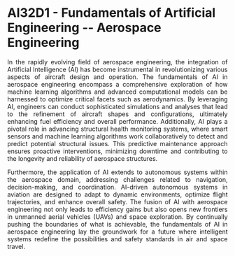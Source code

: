 # AI32D1 - Fundamentals of Artificial Engineering -- Aerospace Engineering

<p align = justify>In the rapidly evolving field of aerospace engineering, the integration of Artificial Intelligence (AI) has become instrumental in revolutionizing various aspects of aircraft design and operation. The fundamentals of AI in aerospace engineering encompass a comprehensive exploration of how machine learning algorithms and advanced computational models can be harnessed to optimize critical facets such as aerodynamics. By leveraging AI, engineers can conduct sophisticated simulations and analyses that lead to the refinement of aircraft shapes and configurations, ultimately enhancing fuel efficiency and overall performance. Additionally, AI plays a pivotal role in advancing structural health monitoring systems, where smart sensors and machine learning algorithms work collaboratively to detect and predict potential structural issues. This predictive maintenance approach ensures proactive interventions, minimizing downtime and contributing to the longevity and reliability of aerospace structures.</p>

<p align = justify>Furthermore, the application of AI extends to autonomous systems within the aerospace domain, addressing challenges related to navigation, decision-making, and coordination. AI-driven autonomous systems in aviation are designed to adapt to dynamic environments, optimize flight trajectories, and enhance overall safety. The fusion of AI with aerospace engineering not only leads to efficiency gains but also opens new frontiers in unmanned aerial vehicles (UAVs) and space exploration. By continually pushing the boundaries of what is achievable, the fundamentals of AI in aerospace engineering lay the groundwork for a future where intelligent systems redefine the possibilities and safety standards in air and space travel.</p>
